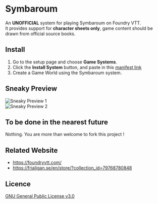 # Symbaroum
An **UNOFFICIAL** system for playing Symbaroum on Foundry VTT.  
It provides support for **character sheets only**, game content should be drawn from official source books.

## Install
1. Go to the setup page and choose **Game Systems**.
2. Click the **Install System** button, and paste in this [manifest link](https://raw.githubusercontent.com/Perfectro/symbaroum-foundry-vtt/master/system.json)
3. Create a Game World using the Symbaroum system.

## Sneaky Preview
![Sneaky Preview 1](https://github.com/Perfectro/symbaroum-froundry-vtt/blob/master/asset/sneaky-preview-1.jpg?raw=true)  
![Sneaky Preview 2](https://github.com/Perfectro/symbaroum-froundry-vtt/blob/master/asset/sneaky-preview-2.jpg?raw=true)  

## To be done in the nearest future
Nothing. You are more than welcome to fork this project !

## Related Website
- https://foundryvtt.com/
- https://frialigan.se/en/store/?collection_id=79768780848

## Licence
[GNU General Public License v3.0](https://choosealicense.com/licenses/gpl-3.0/)
